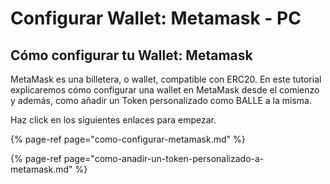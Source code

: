 # Configurar Wallet: Metamask - PC

## Cómo configurar tu Wallet: Metamask

MetaMask es una billetera, o wallet, compatible con ERC20. En este tutorial explicaremos cómo configurar una wallet en MetaMask desde el comienzo y además, como añadir un Token personalizado como BALLE a la misma.

Haz click en los siguientes enlaces para empezar.



{% page-ref page="como-configurar-metamask.md" %}

{% page-ref page="como-anadir-un-token-personalizado-a-metamask.md" %}



